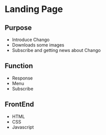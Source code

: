# Landing Page

## Purpose

- Introduce Chango
- Downloads some images
- Subscribe and getting news about Chango

## Function

- Response
- Menu
- Subscribe

## FrontEnd

- HTML
- CSS
- Javascript
